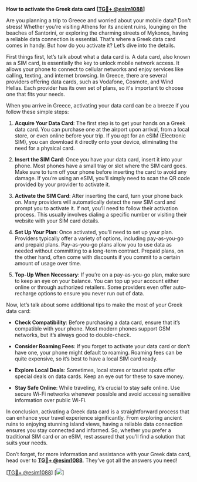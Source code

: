 **How to activate the Greek data card [[TG💪+ @esim1088](https://t.me/s/esim1088)]**

Are you planning a trip to Greece and worried about your mobile data? Don't stress! Whether you're visiting Athens for its ancient ruins, lounging on the beaches of Santorini, or exploring the charming streets of Mykonos, having a reliable data connection is essential. That’s where a Greek data card comes in handy. But how do you activate it? Let’s dive into the details.

First things first, let’s talk about what a data card is. A data card, also known as a SIM card, is essentially the key to unlock mobile network access. It allows your phone to connect to cellular networks and enjoy services like calling, texting, and internet browsing. In Greece, there are several providers offering data cards, such as Vodafone, Cosmote, and Wind Hellas. Each provider has its own set of plans, so it's important to choose one that fits your needs.

When you arrive in Greece, activating your data card can be a breeze if you follow these simple steps:

1. **Acquire Your Data Card**: The first step is to get your hands on a Greek data card. You can purchase one at the airport upon arrival, from a local store, or even online before your trip. If you opt for an eSIM (Electronic SIM), you can download it directly onto your device, eliminating the need for a physical card.

2. **Insert the SIM Card**: Once you have your data card, insert it into your phone. Most phones have a small tray or slot where the SIM card goes. Make sure to turn off your phone before inserting the card to avoid any damage. If you’re using an eSIM, you’ll simply need to scan the QR code provided by your provider to activate it.

3. **Activate the SIM Card**: After inserting the card, turn your phone back on. Many providers will automatically detect the new SIM card and prompt you to activate it. If not, you’ll need to follow their activation process. This usually involves dialing a specific number or visiting their website with your SIM card details.

4. **Set Up Your Plan**: Once activated, you’ll need to set up your plan. Providers typically offer a variety of options, including pay-as-you-go and prepaid plans. Pay-as-you-go plans allow you to use data as needed without committing to a long-term contract. Prepaid plans, on the other hand, often come with discounts if you commit to a certain amount of usage over time.

5. **Top-Up When Necessary**: If you’re on a pay-as-you-go plan, make sure to keep an eye on your balance. You can top up your account either online or through authorized retailers. Some providers even offer auto-recharge options to ensure you never run out of data.

Now, let’s talk about some additional tips to make the most of your Greek data card:

- **Check Compatibility**: Before purchasing a data card, ensure that it’s compatible with your phone. Most modern phones support GSM networks, but it’s always good to double-check.
  
- **Consider Roaming Fees**: If you forget to activate your data card or don’t have one, your phone might default to roaming. Roaming fees can be quite expensive, so it’s best to have a local SIM card ready.

- **Explore Local Deals**: Sometimes, local stores or tourist spots offer special deals on data cards. Keep an eye out for these to save money.

- **Stay Safe Online**: While traveling, it’s crucial to stay safe online. Use secure Wi-Fi networks whenever possible and avoid accessing sensitive information over public Wi-Fi.

In conclusion, activating a Greek data card is a straightforward process that can enhance your travel experience significantly. From exploring ancient ruins to enjoying stunning island views, having a reliable data connection ensures you stay connected and informed. So, whether you prefer a traditional SIM card or an eSIM, rest assured that you’ll find a solution that suits your needs.

Don’t forget, for more information and assistance with your Greek data card, head over to **[TG💪+ @esim1088](https://t.me/s/esim1088)**. They’ve got all the answers you need! 

[[TG💪+ @esim1088](https://t.me/s/esim1088)] [![](https://i.postimg.cc/Y0z9fWf4/image.png)]